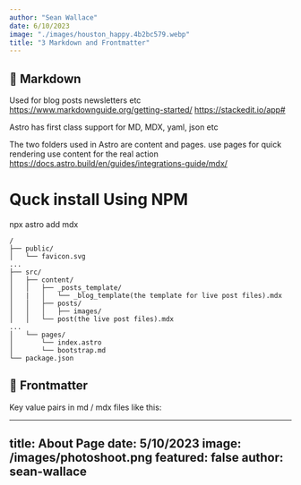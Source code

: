 ```yaml
---
author: "Sean Wallace"
date: 6/10/2023
image: "./images/houston_happy.4b2bc579.webp"
title: "3 Markdown and Frontmatter"
---
```



## 🚀 Markdown
Used for blog posts newsletters etc
https://www.markdownguide.org/getting-started/
https://stackedit.io/app#

Astro has first class support for MD, MDX, yaml, json etc

The two folders used in Astro are content and pages.
use pages for quick rendering
use content for the real action
https://docs.astro.build/en/guides/integrations-guide/mdx/

# Quck install Using NPM
npx astro add mdx


```text
/
├── public/
│   └── favicon.svg
...
├── src/
│   ├── content/
│   │   ├── _posts_template/
│   |   │   └── _blog_template(the template for live post files).mdx
│   │   ├── posts/
│   │   │   ├── images/
│   │   └── post(the live post files).mdx
...
│   └── pages/
│       └── index.astro
│       └── bootstrap.md
└── package.json
```
## 🚀 Frontmatter

Key value pairs in md / mdx files like this:

---
title: About Page
date: 5/10/2023
image: /images/photoshoot.png
featured: false
author: sean-wallace
---